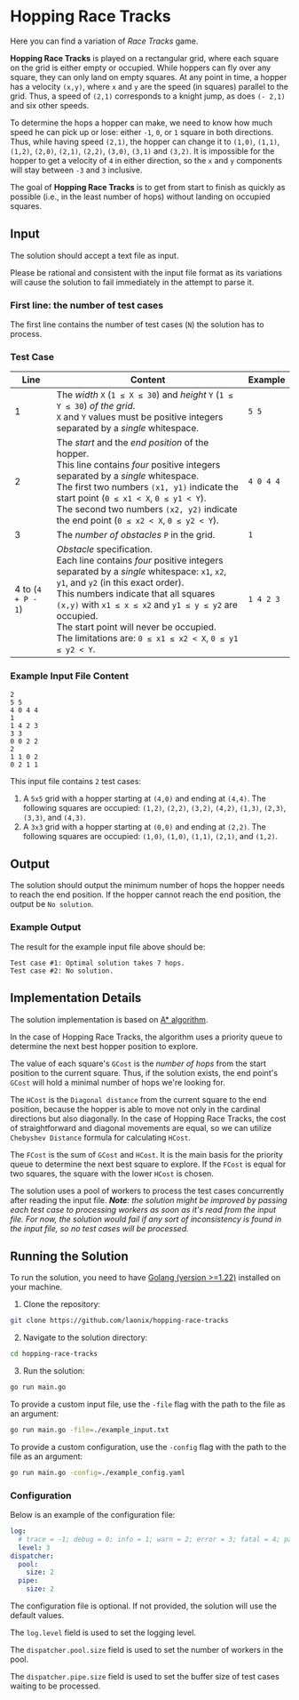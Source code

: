 # Hopping Race Tracks

Here you can find a variation of _Race Tracks_ game.

**Hopping Race Tracks** is played on a rectangular grid, where each
square on the grid is either empty or occupied.
While hoppers can fly over any square, they can only
land on empty squares.
At any point in time, a hopper has a velocity `(x,y)`, where `x` and `y` are the
speed (in squares) parallel to the grid.
Thus, a speed of `(2,1)` corresponds to a knight jump, as does `(-
2,1)` and six other speeds.

To determine the hops a hopper can make, we need to know how much speed he can pick up or lose:
either `-1`, `0`, or `1` square in both directions.
Thus, while having speed `(2,1)`, the hopper can change it to `(1,0)`, `(1,1)`, `(1,2)`, `(2,0)`, `(2,1)`, `(2,2)`, `(3,0)`, `(3,1)` and `(3,2)`.
It is impossible for the hopper to
get a velocity of `4` in either direction, so the `x` and `y` components will stay between `-3` and `3`
inclusive.

The goal of **Hopping Race Tracks** is to get from start to finish as quickly as possible (i.e., in the least
number of hops) without landing on occupied squares.

## Input

The solution should accept a text file as input.

Please be rational and consistent with the input file format
as its variations will cause the solution to fail immediately in the attempt to parse it.

### First line: the number of test cases
The first line contains the number of test cases (`N`) the solution has to process.

### Test Case

| Line               | Content                                                                                                                                                                                                                                                                                                                                                                                  | Example   |
|--------------------|------------------------------------------------------------------------------------------------------------------------------------------------------------------------------------------------------------------------------------------------------------------------------------------------------------------------------------------------------------------------------------------|-----------|
| 1                  | The _width_ `X` (`1 ≤ X ≤ 30`) and _height_ `Y` (`1 ≤ Y ≤ 30`) _of the grid_. <br/> `X` and `Y` values must be positive integers separated by a _single_ whitespace.                                                                                                                                                                                                                     | `5 5`     |
| 2                  | The _start_ and the _end_ _position_ of the hopper. <br/> This line contains _four_ positive integers separated by a _single_ whitespace. <br/> The first two numbers `(x1, y1)` indicate the start point (`0 ≤ x1 < X`, `0 ≤ y1 < Y`). <br/> The second two numbers `(x2, y2)` indicate the end point (`0 ≤ x2 < X`, `0 ≤ y2 < Y`).                                                     | `4 0 4 4` |
| 3                  | The _number of obstacles_ `P` in the grid.                                                                                                                                                                                                                                                                                                                                               | `1`       |
| 4 to (`4 + P - 1`) | _Obstacle_ specification. <br/> Each line contains _four_ positive integers separated by a _single_ whitespace: `x1`, `x2`, `y1`, and `y2` (in this exact order). <br/> This numbers indicate that all squares `(x,y)` with `x1 ≤ x ≤ x2` and `y1 ≤ y ≤ y2` are occupied. <br/> The start point will never be occupied. <br/> The limitations are: `0 ≤ x1 ≤ x2 < X`, `0 ≤ y1 ≤ y2 < Y`. | `1 4 2 3` |

### Example Input File Content

```
2
5 5
4 0 4 4
1
1 4 2 3
3 3
0 0 2 2
2
1 1 0 2
0 2 1 1
```

This input file contains `2` test cases:
1. A `5x5` grid with a hopper starting at `(4,0)` and ending at `(4,4)`. The following squares are occupied: `(1,2)`, `(2,2)`, `(3,2)`, `(4,2)`, `(1,3)`, `(2,3)`, `(3,3)`, and `(4,3)`.
2. A `3x3` grid with a hopper starting at `(0,0)` and ending at `(2,2)`. The following squares are occupied: `(1,0)`, `(1,0)`, `(1,1)`, `(2,1)`, and `(1,2)`.

## Output

The solution should output the minimum number of hops the hopper needs to reach the end position.
If the hopper cannot reach the end position, the output be `No solution`.

### Example Output

The result for the example input file above should be:

```
Test case #1: Optimal solution takes 7 hops.
Test case #2: No solution.
```

## Implementation Details

The solution implementation is based on [A* algorithm](https://theory.stanford.edu/~amitp/GameProgramming/AStarComparison.html).

In the case of Hopping Race Tracks, the algorithm uses a priority queue to determine the next best hopper position to explore.

The value of each square's `GCost` is the _number of hops_ from the start position to the current square. Thus, if the solution exists, the end point's `GCost` will hold a minimal number of hops we're looking for.

The `HCost` is the `Diagonal distance` from the current square to the end position, because the hopper is able to move not only in the cardinal directions but also diagonally.
In the case of Hopping Race Tracks, the cost of straightforward and diagonal movements are equal, so we can utilize `Chebyshev Distance` formula for calculating `HCost`.

The `FCost` is the sum of `GCost` and `HCost`. It is the main basis for the priority queue to determine the next best square to explore. If the `FCost` is equal for two squares, the square with the lower `HCost` is chosen.

The solution uses a pool of workers to process the test cases concurrently after reading the input file.
_**Note**: the solution might be improved by passing each test case to processing workers as soon as it's read from the input file. For now, the solution would fail if any sort of inconsistency is found in the input file, so no test cases will be processed._

## Running the Solution

To run the solution, you need to have [Golang (version >=1.22)](https://go.dev/doc/install) installed on your machine.

1. Clone the repository:

```bash
git clone https://github.com/laonix/hopping-race-tracks
```

2. Navigate to the solution directory:

```bash
cd hopping-race-tracks
```

3. Run the solution:

```bash
go run main.go
```

To provide a custom input file, use the `-file` flag with the path to the file as an argument:

```bash
go run main.go -file=./example_input.txt
```

To provide a custom configuration, use the `-config` flag with the path to the file as an argument:

```bash
go run main.go -config=./example_config.yaml
```

### Configuration

Below is an example of the configuration file:

```yaml
log:
  # trace = -1; debug = 0; info = 1; warn = 2; error = 3; fatal = 4; panic = 5; no logging = 6; disabled = 7
  level: 3
dispatcher:
  pool:
    size: 2
  pipe:
    size: 2
```

The configuration file is optional. If not provided, the solution will use the default values.

The `log.level` field is used to set the logging level.

The `dispatcher.pool.size` field is used to set the number of workers in the pool.

The `dispatcher.pipe.size` field is used to set the buffer size of test cases waiting to be processed.